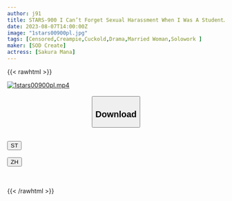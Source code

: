 ```yaml
---
author: j91
title: STARS-900 I Can’t Forget Sexual Harassment When I Was A Student… ] A Housewife In Her Second Year Of Marriage Meets An Unequaled Senior At A Convenience Store Who Was Working Part-Time Because She Wanted To Get Fucked Again For The First Time In More Than 10 Years. Mana Sakura
date: 2023-08-07T14:00:00Z
image: "1stars00900pl.jpg"
tags: [Censored,Creampie,Cuckold,Drama,Married Woman,Solowork ]
maker: [SOD Create]
actress: [Sakura Mana]
---
```



{{< rawhtml >}}

<div class="video" data-videoid="VdgW3V0oojiKDAb">
    <a href="javascript:;">
        <img src="https://my.j91.asia/posts/1stars00900pl/1stars00900pl.jpg" width="WIDTH" height="HEIGHT" alt="1stars00900pl.mp4" loading="lazy">
    </a>
</div>

<script type="text/javascript" src="https://j91.asia/asset/on-demand-st.js"></script>

<br>
  <link rel="stylesheet" href="https://j91.asia/asset/bs5.css">
  
  <center>
  <button class="btn btn-primary" type="button" data-bs-toggle="collapse" data-bs-target=".multi-collapse" aria-expanded="false" aria-controls="multiCollapseExample1 multiCollapseExample2"><h2>Download</h2></button></center>
</p>
<div class="row">
  <div class="col">
    <div class="collapse multi-collapse" id="multiCollapseExample1">
      <div class="card card-body">
	      	      <br>
<div class="buttons">  
<a href="https://streamtape.to/v/VdgW3V0oojiKDAb"><button class="btn-hover color-3"><i class="fa fa-download"></i> ST</button></a></div>
    </div>
  </div>
</div>
  <div class="col">
    <div class="collapse multi-collapse" id="multiCollapseExample2">
      <div class="card card-body">
	      <br>
<div class="buttons">
    <a href="https://lylxan.com/pfebejxxhzlm"><button class="btn-hover color-9"><i class="fa fa-download"></i> ZH</button></a></div>
<br><br>
      </div>
    </div>
  </div>
</div>

{{< /rawhtml >}}